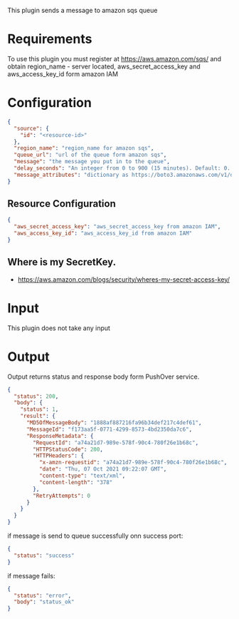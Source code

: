 This plugin sends a message to amazon sqs queue

# Requirements

To use this plugin you must register at https://aws.amazon.com/sqs/ and obtain region_name - server located,
aws_secret_access_key and aws_access_key_id form amazon IAM

# Configuration

```json
{
  "source": {
    "id": "<resource-id>"
  },
  "region_name": "region_name for amazon sqs",
  "queue_url": "url of the queue form amazon sqs",
  "message": "the message you put in to the queue",
  "delay_seconds": "An integer from 0 to 900 (15 minutes). Default: 0. The length of time, in seconds, for which to delay a specific message",
  "message_attributes": "dictionary as https://boto3.amazonaws.com/v1/documentation/api/latest/reference/services/sqs.html#SQS.Client.send_message" 
}
```

## Resource Configuration

```json
{
  "aws_secret_access_key": "aws_secret_access_key from amazon IAM",
  "aws_access_key_id": "aws_access_key_id from amazon IAM"
}
```

## Where is my SecretKey.

* https://aws.amazon.com/blogs/security/wheres-my-secret-access-key/

# Input

This plugin does not take any input

# Output

Output returns status and response body form PushOver service.

```json
{
  "status": 200,
  "body": {
    "status": 1,
    "result": {
      "MD5OfMessageBody": "1888af887216fa96b34def217c4def61",
      "MessageId": "f173aa5f-0771-4299-8573-4bd2350da7c6",
      "ResponseMetadata": {
        "RequestId": "a74a21d7-989e-578f-90c4-780f26e1b68c",
        "HTTPStatusCode": 200,
        "HTTPHeaders": {
          "x-amzn-requestid": "a74a21d7-989e-578f-90c4-780f26e1b68c",
          "date": "Thu, 07 Oct 2021 09:22:07 GMT",
          "content-type": "text/xml",
          "content-length": "378"
        },
        "RetryAttempts": 0
      }
    }
  }
}
```

if message is send to queue successfully onn success port:

```json
{
  "status": "success"
} 
```

if message fails:

```json
{
  "status": "error",
  "body": "status_ok"
}
```